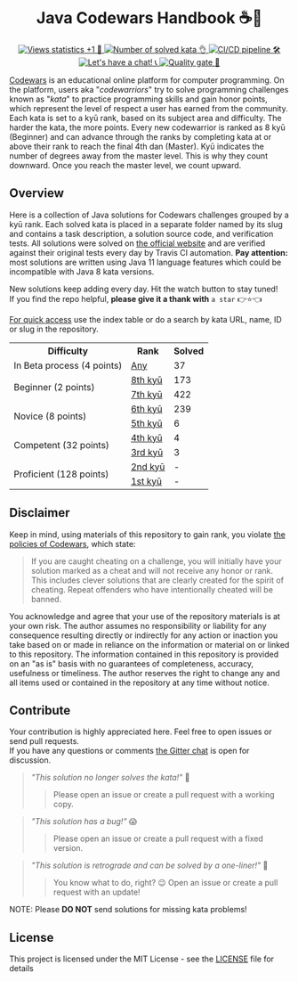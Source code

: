 <h1 align="center">Java Codewars Handbook ☕️🚀</h1>

<p align="center">
   <a href="http://hits.dwyl.io/ParanoidUser/codewars-handbook">
      <img src="https://img.shields.io/badge/dynamic/xml?color=success&label=views&query=//*[name()=%27text%27][2]&url=http://hits.dwyl.io/ParanoidUser/codewars.svg"
           title="Views statistics +1 👀">
   </a>
   <a href="https://www.codewars.com">
      <img src="https://img.shields.io/badge/solved%20kata-884-red.svg"
           title="Number of solved kata 👌">
   </a>
   <a href="https://travis-ci.org/ParanoidUser/codewars-handbook">
      <img src="https://img.shields.io/travis/ParanoidUser/codewars-handbook.svg"
           title="CI/CD pipeline 🛠">
   </a>
   <a href="https://gitter.im/ParanoidUser/codewars-handbook">
      <img src="https://img.shields.io/gitter/room/ParanoidUser/codewars-handbook?color=49c39e"
           title="Let's have a chat! 📞">
   </a>
   <a href="https://sonarcloud.io/dashboard?id=codewars-handbook">
      <img src="https://img.shields.io/sonar/alert_status/codewars-handbook?server=https%3A%2F%2Fsonarcloud.io"
           title="Quality gate 🔎">
   </a>
<p>

[Codewars](https://www.codewars.com) is an educational online platform for computer programming. On the platform, users aka "*codewarriors*" try to solve programming challenges known as "*kata*" to practice programming skills and gain honor points, which represent the level of respect a user has earned from the community. Each kata is set to a kyū rank, based on its subject area and difficulty. The harder the kata, the more points. Every new codewarrior is ranked as 8 kyū (Beginner) and can advance through the ranks by completing kata at or above their rank to reach the final 4th dan (Master). Kyū indicates the number of degrees away from the master level. This is why they count downward. Once you reach the master level, we count upward.

## Overview

Here is a collection of Java solutions for Codewars challenges grouped by a kyū rank. Each solved kata is placed in a separate folder named by its slug and contains a task description, a solution source code, and verification tests. All solutions were solved on [the official website](https://www.codewars.com) and are verified against their original tests every day by Travis CI automation. **Pay attention:** most solutions are written using Java 11 language features which could be incompatible with Java 8 kata versions.

New solutions keep adding every day. Hit the watch button to stay tuned!  
If you find the repo helpful, **please give it a thank with** <span title="↑↑↑ hit that button ↑↑↑">`a star` 👉⭐👈</span>

<ins>For quick access</ins> use the index table or do a search by kata URL, name, ID or slug in the repository. 

<table>
   <tbody>
      <tr>
         <th>Difficulty</th>
         <th>Rank</th>
         <th>Solved</th>
      </tr>
      <tr>
         <td rowspan=1>In Beta process (4 points)</td>
         <td>
            <a href="/kata/beta/index.md"
               title="All published kata which are waiting for community approval and difficulty ranking.">Any
            </a>
         </td>
         <td>37</td>
      </tr>
      <tr>
         <td rowspan=2>Beginner (2 points)</td>
         <td>
            <a href="/kata/8%20kyu/index.md"
               title="- Defining a simple function (i.e. hello world)&#13;- Basic variable assignments&#13;- Fixing basic syntax issues&#13;- Trivial algorithms such as basic if/else statements">8th kyū
            </a>
         </td>
         <td>173</td>
      </tr>
      <tr>
         <td>
            <a href="/kata/7%20kyu/index.md"
               title="- Iterating arrays and returning a subset of values&#13;- Basic data type manipulations&#13;- Basic functional or object-oriented concepts&#13;- Basic Regular Expressions">7th kyū
            </a>
         </td>
         <td>422</td>
      </tr>
      <tr>
         <td rowspan=2>Novice (8 points)</td>
         <td>
            <a href="/kata/6%20kyu/index.md"
               title="- Complex language features (closures, scopes, monads, etc)&#13;- Complex OOP/Functional concepts&#13;- Basic Design Patterns&#13;- Complex Regular Expressions">6th kyū
            </a>
         </td>
         <td>239</td>
      </tr>
      <tr>
         <td>
            <a href="/kata/5%20kyu/index.md"
               title="- Complex language features that require mature OOP/Functional concepts&#13;- Advanced OOP/Functional concepts&#13;- Complex Design Patterns&#13;- Advanced regular expression usage">5th kyū
            </a>
         </td>
         <td>6</td>
      </tr>
      <tr>
         <td rowspan=2>Competent (32 points)</td>
         <td>
            <a href="/kata/4%20kyu/index.md"
               title="- Computer science concepts utilizing complex algorithms&#13;- Advanced design patterns&#13;- Understanding intricate business requirements&#13;- Advanced concepts such as concurrency, parallelism, meta programming and cryptography">4th kyū
            </a>
         </td>
         <td>4</td>
      </tr>
      <tr>
         <td>
            <a href="/kata/3%20kyu/index.md"
               title="- Computer science concepts utilizing advanced algorithms&#13;- Ability to implement advanced requirements in a scalable fashion&#13;- Basic AI/machine learning algorithms&#13;- Detailed usage of advanced concepts such as concurrency, parallelism and cryptography">3rd kyū
            </a>
         </td>
         <td>3</td>
      </tr>
      <tr>
         <td rowspan=2>Proficient (128 points)</td>
         <td>
            <a href="/kata/2%20kyu/index.md"
               title="- Complex AI/machine learning algorithms&#13;- Reverse engineering techniques&#13;- Basic interpreters and compilers&#13;- Basic mini-programs with multiple feature requirements (such as a basic markdown parser)">2nd kyū
            </a>
         </td>
         <td>-</td>
      </tr>
      <tr>
         <td>
            <a href="/kata/1%20kyu/index.md" 
               title="- Advanced AI/machine learning algorithms&#13;- Complex interpreters and compilers&#13;- Complex Mini-programs with multiple feature requirements (such as a complete markdown parser)">1st kyū
            </a>
         </td>
         <td>-</td>
      </tr>
   </tbody>
</table>

## Disclaimer

Keep in mind, using materials of this repository to gain rank, you violate [the policies of Codewars](https://github.com/Codewars/codewars.com/wiki/Community-Code-of-Conduct#policy), which state:
> If you are caught cheating on a challenge, you will initially have your solution marked as a cheat and will not receive any honor or rank. This includes clever solutions that are clearly created for the spirit of cheating. Repeat offenders who have intentionally cheated will be banned.

You acknowledge and agree that your use of the repository materials is at your own risk. The author assumes no responsibility or liability for any consequence resulting directly or indirectly for any action or inaction you take based on or made in reliance on the information or material on or linked to this repository. The information contained in this repository is provided on an "as is" basis with no guarantees of completeness, accuracy, usefulness or timeliness. The author reserves the right to change any and all items used or contained in the repository at any time without notice.

## Contribute

Your contribution is highly appreciated here. Feel free to open issues or send pull requests.  
If you have any questions or comments [the Gitter chat](https://gitter.im/paranoiduser/codewars-handbook) is open for discussion.  

> *"This solution no longer solves the kata!"* 😤
>> Please open an issue or create a pull request with a working copy.

> *"This solution has a bug!"* 😱
>> Please open an issue or create a pull request with a fixed version.

> *"This solution is retrograde and can be solved by a one-liner!"* 🤔
>> You know what to do, right? 😉 Open an issue or create a pull request with an update!

NOTE: Please **DO NOT** send solutions for missing kata problems!

## License

This project is licensed under the MIT License - see the [LICENSE](/LICENSE) file for details
